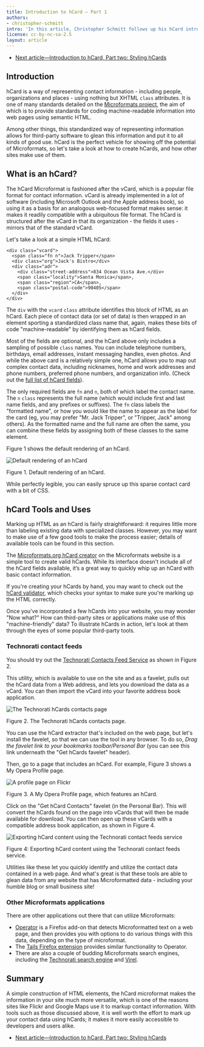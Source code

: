 ```yaml
---
title: Introduction to hCard — Part 1
authors:
- christopher-schmitt
intro: 'In this article, Christopher Schmitt follows up his hCard introduction by showing us how add some style to hCards, to make them fit nicely into a page design.'
license: cc-by-nc-sa-2.5
layout: article
---
```

<ul class="seriesNav">
<li class="next"><a href="http://dev.opera.com/articles/view/introduction-to-hcard-part-two-styling/" rel="next" title="link to the previous article in the series">Next article—Introduction to hCard, Part two: Styling hCards</a></li>
</ul>

<h2>Introduction</h2>
<p>hCard is a way of representing contact information - including people, organizations and places - using nothing but XHTML <code>class</code> attributes. It is one of many standards detailed on the <a href="http://microformats.org">Microformats project</a>, the aim of which is to provide standards for coding machine-readable information into web pages using semantic HTML.</p>

<p>Among other things, this standardized way of representing information allows for third-party software to glean this information and put it to all kinds of good use. hCard is the perfect vehicle for showing off the potential of Microformats, so let's take a look at how to create hCards, and how other sites make use of them.</p>

<h2>What is an hCard?</h2>

<p>The hCard Microformat is fashioned after the vCard, which is a popular file format for contact information. vCard is already implemented in a lot of software (including Microsoft Outlook and the Apple address book), so using it as a basis for an analogous web-focused format makes sense: it makes it readily compatible with a ubiquitous file format. The hCard is structured after the vCard in that its organization - the fields it uses - mirrors that of the standard vCard.</p>

<p>Let's take a look at a simple HTML hCard:</p>

<pre><code>&lt;div class="vcard"&gt;
  &lt;span class="fn n"&gt;Jack Tripper&lt;/span&gt;
  &lt;div class="org"&gt;Jack's Bistro&lt;/div&gt;
  &lt;div class="adr"&gt;
    &lt;div class="street-address"&gt;834 Ocean Vista Ave.&lt;/div&gt;
    &lt;span class="locality"&gt;Santa Monica&lt;/span&gt;,
    &lt;span class="region"&gt;CA&lt;/span&gt;,
    &lt;span class="postal-code"&gt;90405&lt;/span&gt;
  &lt;/div&gt;
&lt;/div&gt;</code></pre>

<p>The <code>div</code> with the <code>vcard</code> <code>class</code> attribute identifies this block of HTML as an hCard. Each piece of contact data (or set of data) is then wrapped in an element sporting a standardized class name that, again, makes these bits of code "machine-readable" by identifying them as hCard fields.</p>

<p>Most of the fields are optional, and the hCard above only includes a sampling of possible <code>class</code> names. You can include telephone numbers, birthdays, email addresses, instant messaging handles, even photos. And while the above card is a relatively simple one, hCard allows you to map out complex contact data, including nicknames, home and work addresses and phone numbers, preferred phone numbers, and organization info. (Check out the <a href="http://microformats.org/wiki/hcard-cheatsheet">full list of hCard fields</a>).</p>

<p>The only required fields are <code>fn</code> and <code>n</code>, both of which label the contact name. The <code>n</code> <code>class</code> represents the full name (which would include first and last name fields, and any prefixes or suffixes). The <code>fn</code> class labels the "formatted name", or how you would like the name to appear as the label for the card (eg, you may prefer "Mr. Jack Tripper", or "Tripper, Jack" among others). As the formatted name and the full name are often the same, you can combine these fields by assigning both of these classes to the same element.</p>

<p>Figure 1 shows the default rendering of an hCard.</p>


<img src="image001.gif" alt="Default rendering of an hCard" />
<p class="comment">Figure 1. Default rendering of an hCard.</p>

<p>While perfectly legible, you can easily spruce up this sparse contact card with a bit of CSS.</p>
<h2>hCard Tools and Uses</h2>
<p>Marking up HTML as an hCard is fairly straightforward: it requires little more than labeling existing data with specialized classes. However, you may want to make use of a few good tools to make the process easier; details of available tools can be found in this section.</p>
<p>The <a href="http://microformats.org/code/hcard/creator">Microformats.org hCard creator</a> on the Microformats website is a simple tool to create valid hCards. While its interface doesn't include all of the hCard fields available, it’s a great way to quickly whip up an hCard with basic contact information.</p>
<p>If you're creating your hCards by hand, you may want to check out the <a href="http://en.hcard.geekhood.net/">hCard validator</a>, which checks your syntax to make sure you're marking up the HTML correctly.</p>
<p>Once you've incorporated a few hCards into your website, you may wonder "Now what?" How can third-party sites or applications make use of this "machine-friendly" data? To illustrate hCards in action, let's look at them through the eyes of some popular third-party tools.</p>


<h3>Technorati contact feeds</h3>
<p>You should try out the <a href="http://www.technorati.com/contacts">Technorati Contacts Feed Service</a> as shown in Figure 2.</p>

<p>This utility, which is available to use on the site and as a favelet, pulls out the hCard data from a Web address, and lets you download the data as a vCard. You can then import the vCard into your favorite address book application.</p>


<img src="image002.jpg" alt="The Technorati hCards contacts page" />
<p class="comment">Figure 2. The Technorati hCards contacts page.</p>

<p>You can use the hCard extractor that's included on the web page, but let's install the favelet, so that we can use the tool in any browser. To do so, <em>Drag the favelet link to your bookmarks toolbar/Personal Bar</em> (you can see this link underneath the "Get hCards favelet" header).</p>

<p>Then, go to a page that includes an hCard. For example, Figure 3 shows a My Opera Profile page.</p>

<img src="image003.jpg" alt="A profile page on Flickr" />
<p class="comment">Figure 3. A My Opera Profile page, which features an hCard.</p>

<p>Click on the "Get hCard Contacts" favelet (in the Personal Bar). This will convert the hCards found on the page into vCards that will then be made available for download. You can then open up these vCards with a compatible address book application, as shown in Figure 4.</p>

<img src="image004.jpg" alt="Exporting hCard content using the Technorati contact feeds service" />
<p class="comment">Figure 4: Exporting hCard content using the Technorati contact feeds service.</p>

<p>Utilities like these let you quickly identify and utilize the contact data contained in a web page. And what's great is that these tools are able to glean data from any website that has Microformatted data - including your humble blog or small business site!</p>

<h3>Other Microformats applications</h3>

<p>There are other applications out there that can utilize Microformats:</p>

<ul>
<li><a href="https://addons.mozilla.org/en-US/firefox/addon/4106">Operator</a> is a Firefox add-on that detects Microformatted text on a web page, and then provides you with options to do various things with this data, depending on the type of microformat.</li>
<li>The <a href="https://addons.mozilla.org/en-US/firefox/addon/tails-export/">Tails Firefox extension</a> provides similar functionality to Operator.</li>
<li>There are also a couple of budding Microformats search engines, including the <a href="http://kitchen.technorati.com/search/">Technorati search engine</a> and <a href="http://virel.de">Virel</a>.</li>
</ul>
<h2>Summary</h2>
<p>A simple construction of HTML elements, the hCard microformat makes the information in your site much more versatile, which is one of the reasons sites like Flickr and Google Maps use it to markup contact information. With tools such as those discussed above, it is well worth the effort to mark up your contact data using hCards; it makes it more easily accessible to developers and users alike.</p>

<ul class="seriesNav">
<li class="next"><a href="http://dev.opera.com/articles/view/introduction-to-hcard-part-two-styling/" rel="next" title="link to the previous article in the series">Next article—Introduction to hCard, Part two: Styling hCards</a></li>
</ul>
